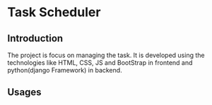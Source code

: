 # Task Scheduler
## Introduction
The project is focus on managing the task. It is developed using the technologies like HTML, CSS, JS and BootStrap in frontend and python(django Framework) in backend. 

## Usages
